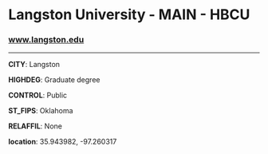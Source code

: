 # Langston University - MAIN - HBCU
### www.langston.edu
---
**CITY**: Langston

**HIGHDEG**: Graduate degree

**CONTROL**: Public

**ST_FIPS**: Oklahoma

**RELAFFIL**: None

**location**: 35.943982, -97.260317